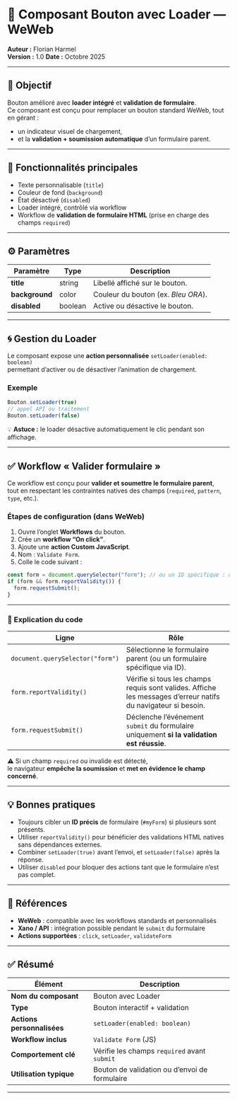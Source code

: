 # 🔘 Composant Bouton avec Loader — WeWeb

**Auteur :** Florian Harmel  
**Version :** 1.0
**Date :** Octobre 2025  

---

## 🎯 Objectif

Bouton amélioré avec **loader intégré** et **validation de formulaire**.  
Ce composant est conçu pour remplacer un bouton standard WeWeb, tout en gérant :  
- un indicateur visuel de chargement,  
- et la **validation + soumission automatique** d’un formulaire parent.

---

## 🧩 Fonctionnalités principales

- Texte personnalisable (`title`)  
- Couleur de fond (`background`)  
- État désactivé (`disabled`)  
- Loader intégré, contrôlé via workflow  
- Workflow de **validation de formulaire HTML** (prise en charge des champs `required`)

---

## ⚙️ Paramètres

| Paramètre | Type | Description |
|------------|------|-------------|
| **title** | string | Libellé affiché sur le bouton. |
| **background** | color | Couleur du bouton (ex. _Bleu ORA_). |
| **disabled** | boolean | Active ou désactive le bouton. |

---

## 🌀 Gestion du Loader

Le composant expose une **action personnalisée** `setLoader(enabled: boolean)`  
permettant d’activer ou de désactiver l’animation de chargement.

### Exemple

```js
Bouton.setLoader(true)
// appel API ou traitement
Bouton.setLoader(false)
```

💡 **Astuce :** le loader désactive automatiquement le clic pendant son affichage.

---

## ✅ Workflow « Valider formulaire »

Ce workflow est conçu pour **valider et soumettre le formulaire parent**,  
tout en respectant les contraintes natives des champs (`required`, `pattern`, `type`, etc.).

### Étapes de configuration (dans WeWeb)
1. Ouvre l’onglet **Workflows** du bouton.  
2. Crée un **workflow “On click”**.  
3. Ajoute une **action Custom JavaScript**.  
4. Nom : `Validate Form`.  
5. Colle le code suivant :

```js
const form = document.querySelector("form"); // ou un ID spécifique : document.querySelector("#monFormulaire")
if (form && form.reportValidity()) {
  form.requestSubmit();
}
```

---

### 🧠 Explication du code

| Ligne | Rôle |
|-------|------|
| `document.querySelector("form")` | Sélectionne le formulaire parent (ou un formulaire spécifique via ID). |
| `form.reportValidity()` | Vérifie si tous les champs requis sont valides. Affiche les messages d’erreur natifs du navigateur si besoin. |
| `form.requestSubmit()` | Déclenche l’événement `submit` du formulaire uniquement **si la validation est réussie**. |

⚠️ Si un champ `required` ou invalide est détecté,  
le navigateur **empêche la soumission** et **met en évidence le champ concerné**.

---

## 💡 Bonnes pratiques

- Toujours cibler un **ID précis** de formulaire (`#myForm`) si plusieurs sont présents.  
- Utiliser `reportValidity()` pour bénéficier des validations HTML natives sans dépendances externes.  
- Combiner `setLoader(true)` avant l’envoi, et `setLoader(false)` après la réponse.  
- Utiliser `disabled` pour bloquer des actions tant que le formulaire n’est pas complet.

---

## 🔗 Références

- **WeWeb** : compatible avec les workflows standards et personnalisés  
- **Xano / API** : intégration possible pendant le `submit` du formulaire  
- **Actions supportées** : `click`, `setLoader`, `validateForm`

---

## ✅ Résumé

| Élément | Description |
|----------|--------------|
| **Nom du composant** | Bouton avec Loader |
| **Type** | Bouton interactif + validation |
| **Actions personnalisées** | `setLoader(enabled: boolean)` |
| **Workflow inclus** | `Validate Form` (JS) |
| **Comportement clé** | Vérifie les champs `required` avant `submit` |
| **Utilisation typique** | Bouton de validation ou d’envoi de formulaire |

---
